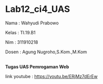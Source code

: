 # Lab12_ci4_UAS

<p> Nama  : Wahyudi Prabowo </p>
<p> Kelas : TI.19.B1 </p>
<p> Nim   : 311910218 </P>
<p> Dosen : Agung Nugroho,S.Kom.,M.Kom </p>
<br>
<b>Tugas UAS Pemrogaman Web</b>
<br>

link youtube : https://youtu.be/ERjMz7dErEw
